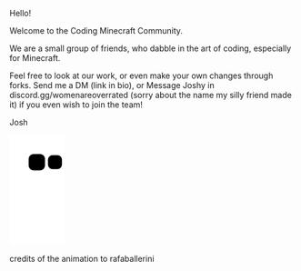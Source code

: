 Hello!

Welcome to the Coding Minecraft Community.

We are a small group of friends, who dabble in the art of coding, especially for Minecraft.

Feel free to look at our work, or even make your own changes through forks. Send me a DM (link in bio), or Message Joshy in discord.gg/womenareoverrated (sorry about the name my silly friend made it) if you even wish to join the team!

Josh







 ![Snake animation](https://github.com/rafaballerini/rafaballerini/blob/output/github-contribution-grid-snake.svg)
 
 
credits of the animation to rafaballerini

 
